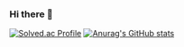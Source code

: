### Hi there 👋
[![Solved.ac Profile](http://mazassumnida.wtf/api/v2/generate_badge?boj=phbzti924)](https://solved.ac/phbzti924/)
[![Anurag's GitHub stats](https://github-readme-stats.vercel.app/api?username=HongryeolIn)](https://github.com/HongryeolIn/)

<!--
**HongryeolIn/HongryeolIn** is a ✨ _special_ ✨ repository because its `README.md` (this file) appears on your GitHub profile.

Here are some ideas to get you started:

- 🔭 I’m currently working on ...
- 🌱 I’m currently learning ...
- 👯 I’m looking to collaborate on ...
- 🤔 I’m looking for help with ...
- 💬 Ask me about ...
- 📫 How to reach me: ...
- 😄 Pronouns: ...
- ⚡ Fun fact: ...
-->
